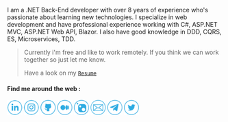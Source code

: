 I am a .NET Back-End developer with over 8 years of experience who's passionate about learning new technologies.
I specialize in web development and have professional experience working with C#, ASP.NET MVC, ASP.NET Web API, Blazor.
I also have good knowledge in DDD, CQRS, ES, Microservices, TDD.

> Currently i'm free and like to work remotely. If you think we can work together so just let me know.
> 
> Have a look on my [`Resume`](https://app.flowcv.io/resume-feedback/V85zEoBKDjDjwYPQ8eEA3)


#### Find me around the web :

<a href="https://www.linkedin.com/in/hamed-shirbandi"><img alt="LinkedIn" src="https://github.com/hamed-shirbandi/hamed-shirbandi/blob/main/docs/LinkedIn-v2.png" width="35"></a>
<a href="https://www.instagram.com/hamedshirbandi"><img alt="Instagram" src="https://github.com/hamed-shirbandi/hamed-shirbandi/blob/main/docs/Instagram-v2.png" width="35"></a>
<a href="https://github.com/hamed-shirbandi"><img alt="GitHub" src="https://github.com/hamed-shirbandi/hamed-shirbandi/blob/main/docs/GitHub-v2.png" width="35"></a>
<a href="https://medium.com/@hamed.shirbandi"><img alt="Medium" src="https://github.com/hamed-shirbandi/hamed-shirbandi/blob/main/docs/Medium-v2.png" width="35"></a>
<a href="https://www.nuget.org/profiles/hamed-shirbandi"><img alt="Nuget" src="https://github.com/hamed-shirbandi/hamed-shirbandi/blob/main/docs/Nuget-v2.png" width="35"></a>
<a href="mailto:hamed.shirbandi@gmail.com"><img alt="Email" src="https://github.com/hamed-shirbandi/hamed-shirbandi/blob/main/docs/Email-v2.png" width="35"></a>
<a href="https://t.me/hamed_shirbandi"><img alt="Telegram" src="https://github.com/hamed-shirbandi/hamed-shirbandi/blob/main/docs/Telegram-v2.png" width="35"></a>
<a href="https://twitter.com/hamed_shirbandi"><img alt="Twitter" src="https://github.com/hamed-shirbandi/hamed-shirbandi/blob/main/docs/Twitter-v2.png" width="35"></a>

